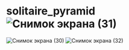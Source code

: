 # solitaire_pyramid![Снимок экрана (31)](https://github.com/MrVovok/solitaire_pyramid/assets/135388976/b8459793-b542-46e2-8eba-b1d4f8fc9105)
![Снимок экрана (30)](https://github.com/MrVovok/solitaire_pyramid/assets/135388976/7e8290bd-a7cd-4db4-9c20-2508b74dba95)
![Снимок экрана (32)](https://github.com/MrVovok/solitaire_pyramid/assets/135388976/c6a880e3-b5bb-4461-891e-e32f8fd00510)

